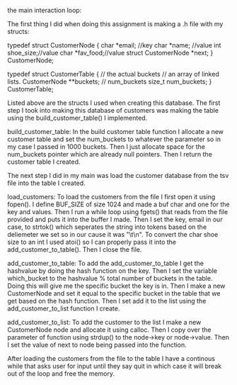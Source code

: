 the main interaction loop:

  The first thing I did when doing this assignment is making a .h file with my structs:

  typedef struct CustomerNode {
    char *email; //key
    char *name; //value
    int shoe_size;//value
    char *fav_food;//value
    struct CustomerNode *next;
  } CustomerNode;

  typedef struct CustomerTable {
    // the actual buckets
    // an array of linked lists.
    CustomerNode **buckets;
    // num_buckets
    size_t num_buckets;
  } CustomerTable;

  Listed above are the structs I used when creating this database. The first step I took into making this database of customers was making the table using the build_customer_table() I implemented.

 build_customer_table:
  In the build customer table function I allocate a new customer table and set the num_buckets to whatever the parameter so in my case I passed in 1000 buckets. Then I just allocate space for the num_buckets pointer which are already null pointers. Then I return the customer table I created.

  The next step I did in my main was load the customer database from the tsv file into the table I created.

load_customers:
    To load the customers from the file I first open it using fopen(). I define BUF_SIZE of size 1024 and made a buf char and one for the key and values. Then I run a while loop using fgets() that reads from the file provided and puts it into the buffer I made. Then I set the key, email in our case, to strtok() which seperates the string into tokens based on the deliemeter we set so in our cause it was "\t\n". To convert the char shoe size to an int I used atoi() so I can properly pass it into the add_customer_to_table(). Then I close the file.


add_customer_to_table:
  To add the add_customer_to_table I get the hashvalue by doing the hash function on the key. Then I set the variable which_bucket to the hashvalue % total number of buckets in the table. Doing this will give me the specific bucket the key is in. Then I make a new CustomerNode and set it equal to the specific bucket in the table that we get based on the hash function. Then I set add it to the list using the add_customer_to_list function I create.

add_customer_to_list:
  To add the customer to the list I make a new CustomerNode node and allocate it using calloc. Then I copy over the parameter of function using strdup() to the node->key or node->value. Then I set the value of next to node being passed into the function.

After loading the customers from the file to the table I have a continous while that asks user for input until they say quit in which case it will break out of the loop and free the memory. 
